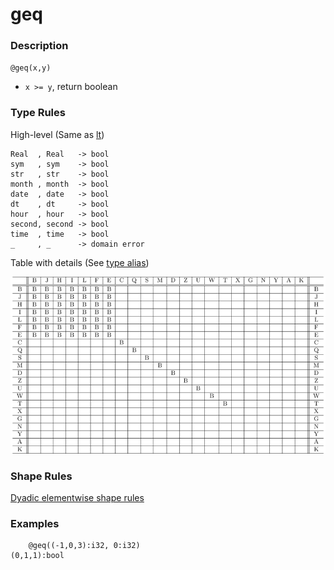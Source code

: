 # geq

### Description

`@geq(x,y)`

- `x >= y`, return boolean

### Type Rules

High-level (Same as [lt](lt.md))

```no-highlight
Real  , Real   -> bool
sym   , sym    -> bool
str   , str    -> bool
month , month  -> bool
date  , date   -> bool
dt    , dt     -> bool
hour  , hour   -> bool
second, second -> bool
time  , time   -> bool
_     , _      -> domain error
```

Table with details (See [type alias](../../../horseir/#types))

![lt](../types/lt.png)

### Shape Rules

[Dyadic elementwise shape rules](../../../horseir/#dyadic-elementwise)

### Examples

```no-highlight
    @geq((-1,0,3):i32, 0:i32)
(0,1,1):bool
```
